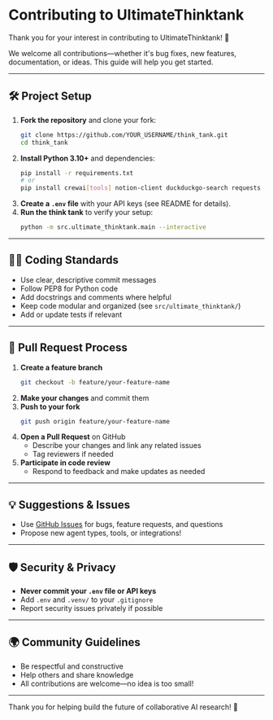 # Contributing to UltimateThinktank

Thank you for your interest in contributing to UltimateThinktank! 🚀

We welcome all contributions—whether it's bug fixes, new features, documentation, or ideas. This guide will help you get started.

---

## 🛠️ Project Setup

1. **Fork the repository** and clone your fork:
   ```bash
   git clone https://github.com/YOUR_USERNAME/think_tank.git
   cd think_tank
   ```
2. **Install Python 3.10+** and dependencies:
   ```bash
   pip install -r requirements.txt
   # or
   pip install crewai[tools] notion-client duckduckgo-search requests
   ```
3. **Create a `.env` file** with your API keys (see README for details).
4. **Run the think tank** to verify your setup:
   ```bash
   python -m src.ultimate_thinktank.main --interactive
   ```

---

## 🧑‍💻 Coding Standards
- Use clear, descriptive commit messages
- Follow PEP8 for Python code
- Add docstrings and comments where helpful
- Keep code modular and organized (see `src/ultimate_thinktank/`)
- Add or update tests if relevant

---

## 🚦 Pull Request Process
1. **Create a feature branch**
   ```bash
   git checkout -b feature/your-feature-name
   ```
2. **Make your changes** and commit them
3. **Push to your fork**
   ```bash
   git push origin feature/your-feature-name
   ```
4. **Open a Pull Request** on GitHub
   - Describe your changes and link any related issues
   - Tag reviewers if needed
5. **Participate in code review**
   - Respond to feedback and make updates as needed

---

## 💡 Suggestions & Issues
- Use [GitHub Issues](https://github.com/jkeith10/think_tank/issues) for bugs, feature requests, and questions
- Propose new agent types, tools, or integrations!

---

## 🛡️ Security & Privacy
- **Never commit your `.env` file or API keys**
- Add `.env` and `.venv/` to your `.gitignore`
- Report security issues privately if possible

---

## 🌍 Community Guidelines
- Be respectful and constructive
- Help others and share knowledge
- All contributions are welcome—no idea is too small!

---

Thank you for helping build the future of collaborative AI research! 🙌 
